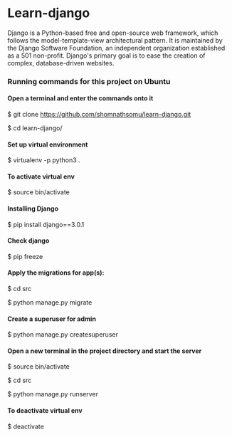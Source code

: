 # Learn-django

Django is a Python-based free and open-source web framework, which follows the model-template-view architectural pattern. It is maintained by the Django Software Foundation, an independent organization established as a 501 non-profit. Django's primary goal is to ease the creation of complex, database-driven websites.

### Running commands for this project on Ubuntu

#### Open a terminal and enter the commands onto it

$ git clone https://github.com/shomnathsomu/learn-django.git

$ cd learn-django/

#### Set up virtual environment

$ virtualenv -p python3 .

#### To activate virtual env

$ source bin/activate

#### Installing Django

$ pip install django==3.0.1

#### Check django

$ pip freeze

#### Apply the migrations for app(s):

$ cd src

$ python manage.py migrate

#### Create a superuser for admin

$ python manage.py createsuperuser

#### Open a new terminal in the project directory and start the server

$ source bin/activate

$ cd src

$ python manage.py runserver

#### To deactivate virtual env

$ deactivate
